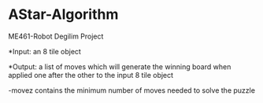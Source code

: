 # AStar-Algorithm
ME461-Robot Degilim Project

*Input: an 8 tile object

*Output: a list of moves which will generate the winning board
when applied one after the other to the input 8 tile object

-movez contains the minimum number of moves needed to solve the puzzle
